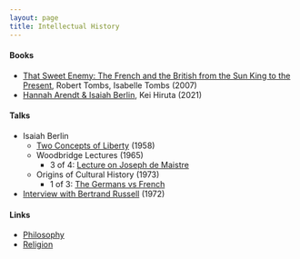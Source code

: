 ```yaml
---
layout: page
title: Intellectual History
---
```

#### Books
* [That Sweet Enemy: The French and the British from the Sun King to the Present](https://www.amazon.com/That-Sweet-Enemy-British-Present/dp/1400040248), Robert Tombs, Isabelle Tombs (2007)
* [Hannah Arendt & Isaiah Berlin](https://www.amazon.com/Hannah-Arendt-Isaiah-Berlin-Politics/dp/0691182264), Kei Hiruta (2021)

#### Talks
* Isaiah Berlin
  * [Two Concepts of Liberty](https://www.youtube.com/watch?v=UCsfT2WsitE) (1958)
  * Woodbridge Lectures (1965)
    * 3 of 4: [Lecture on Joseph de Maistre](https://www.youtube.com/watch?v=bB2U9XXpHP4)
  * Origins of Cultural History (1973)
    * 1 of 3: [The Germans vs French](https://www.youtube.com/watch?v=eZinUTb-bWg&t=901s)
* [Interview with Bertrand Russell](https://www.youtube.com/watch?v=xL_sMXfzzyA) (1972)

#### Links
* [Philosophy](/philosophy)
* [Religion](/religion)
